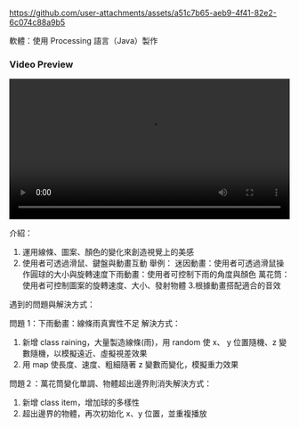https://github.com/user-attachments/assets/a51c7b65-aeb9-4f41-82e2-6c074c88a9b5

軟體：使用 Processing 語言（Java）製作
<h3>Video Preview</h3>

<div style="width: 100%; max-width: 800px; margin: auto;">
  <video width="100%" height="auto" controls>
    <source src="https://github.com/user-attachments/assets/a51c7b65-aeb9-4f41-82e2-6c074c88a9b5" type="video/mp4">
    Your browser does not support the video tag.
  </video>
</div>

介紹：
1. 運用線條、圖案、顏色的變化來創造視覺上的美感
2. 使用者可透過滑鼠、鍵盤與動畫互動
   舉例：
   迷因動畫：使用者可透過滑鼠操作圓球的大小與旋轉速度下雨動畫：使用者可控制下雨的角度與顏色
   萬花筒：使用者可控制圖案的旋轉速度、大小、發射物體
3.根據動畫搭配適合的音效

遇到的問題與解決方式：

問題 1：下雨動畫：線條雨真實性不足
解決方式：
1. 新增 class raining，大量製造線條(雨)，用 random 使 x、 y 位置隨機、z 變數隨機，以模擬遠近、虛擬視差效果
2. 用 map 使長度、速度、粗細隨著 z 變數而變化，模擬重力效果

問題２：萬花筒變化單調、物體超出邊界則消失解決方式：
1. 新增 class item，增加球的多樣性
2. 超出邊界的物體，再次初始化 x、y 位置，並重複播放









 
	
 	 	 
